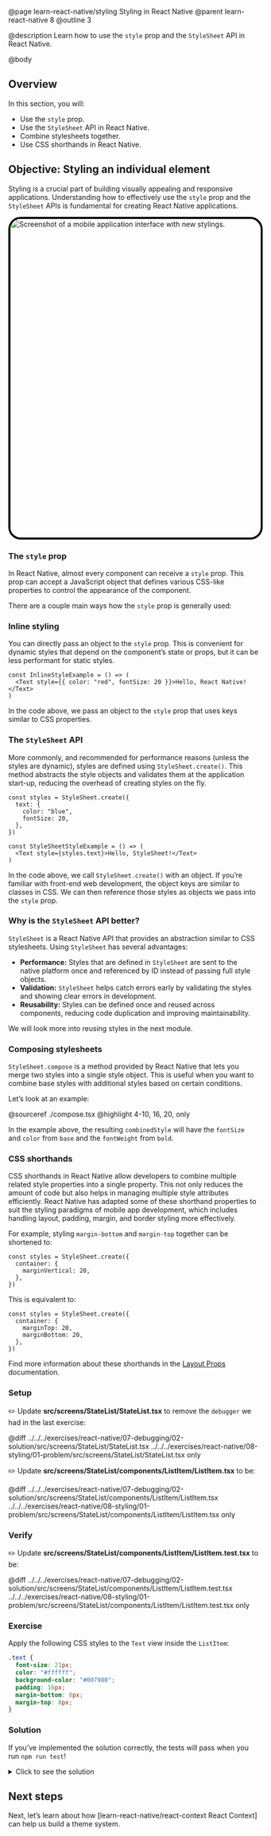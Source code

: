 @page learn-react-native/styling Styling in React Native
@parent learn-react-native 8
@outline 3

@description Learn how to use the `style` prop and the `StyleSheet` API in React Native.

@body

## Overview

In this section, you will:

- Use the `style` prop.
- Use the `StyleSheet` API in React Native.
- Combine stylesheets together.
- Use CSS shorthands in React Native.

## Objective: Styling an individual element

Styling is a crucial part of building visually appealing and responsive applications.
Understanding how to effectively use the `style` prop and the `StyleSheet` APIs is fundamental for creating React Native applications.

<img alt="Screenshot of a mobile application interface with new stylings." src="../static/img/react-native/08-styling/01-solution-styling.png" style="border: 4px solid black; border-radius: 25px;" height="640"/>

### The `style` prop

In React Native, almost every component can receive a `style` prop.
This prop can accept a JavaScript object that defines various CSS-like properties to control the appearance of the component.

There are a couple main ways how the `style` prop is generally used:

### Inline styling

You can directly pass an object to the `style` prop.
This is convenient for dynamic styles that depend on the component’s state or props, but it can be less performant for static styles.

```tsx
const InlineStyleExample = () => (
  <Text style={{ color: "red", fontSize: 20 }}>Hello, React Native!</Text>
)
```

In the code above, we pass an object to the `style` prop that uses keys similar to CSS properties.

### The `StyleSheet` API

More commonly, and recommended for performance reasons (unless the styles are dynamic), styles are defined using `StyleSheet.create()`.
This method abstracts the style objects and validates them at the application start-up, reducing the overhead of creating styles on the fly.

```tsx
const styles = StyleSheet.create({
  text: {
    color: "blue",
    fontSize: 20,
  },
})

const StyleSheetStyleExample = () => (
  <Text style={styles.text}>Hello, StyleSheet!</Text>
)
```

In the code above, we call `StyleSheet.create()` with an object.
If you’re familiar with front-end web development, the object keys are similar to classes in CSS.
We can then reference those styles as objects we pass into the `style` prop.

### Why is the `StyleSheet` API better?

`StyleSheet` is a React Native API that provides an abstraction similar to CSS stylesheets.
Using `StyleSheet` has several advantages:

- **Performance:** Styles that are defined in `StyleSheet` are sent to the native platform once and referenced by ID instead of passing full style objects.
- **Validation:** `StyleSheet` helps catch errors early by validating the styles and showing clear errors in development.
- **Reusability:** Styles can be defined once and reused across components, reducing code duplication and improving maintainability.

We will look more into reusing styles in the next module.

### Composing stylesheets

`StyleSheet.compose` is a method provided by React Native that lets you merge two styles into a single style object.
This is useful when you want to combine base styles with additional styles based on certain conditions.

Let’s look at an example:

@sourceref ./compose.tsx
@highlight 4-10, 16, 20, only

In the example above, the resulting `combinedStyle` will have the `fontSize` and `color` from `base` and the `fontWeight` from `bold`.

### CSS shorthands

CSS shorthands in React Native allow developers to combine multiple related style properties into a single property.
This not only reduces the amount of code but also helps in managing multiple style attributes efficiently.
React Native has adapted some of these shorthand properties to suit the styling paradigms of mobile app development, which includes handling layout, padding, margin, and border styling more effectively.

For example, styling `margin-bottom` and `margin-top` together can be shortened to:

```tsx
const styles = StyleSheet.create({
  container: {
    marginVertical: 20,
  },
})
```

This is equivalent to:

```tsx
const styles = StyleSheet.create({
  container: {
    marginTop: 20,
    marginBottom: 20,
  },
})
```

Find more information about these shorthands in the [Layout Props](https://reactnative.dev/docs/layout-props?language=typescript) documentation.

### Setup

✏️ Update **src/screens/StateList/StateList.tsx** to remove the `debugger` we had in the last exercise:

@diff ../../../exercises/react-native/07-debugging/02-solution/src/screens/StateList/StateList.tsx ../../../exercises/react-native/08-styling/01-problem/src/screens/StateList/StateList.tsx only

✏️ Update **src/screens/StateList/components/ListItem/ListItem.tsx** to be:

@diff ../../../exercises/react-native/07-debugging/02-solution/src/screens/StateList/components/ListItem/ListItem.tsx ../../../exercises/react-native/08-styling/01-problem/src/screens/StateList/components/ListItem/ListItem.tsx only

### Verify

✏️ Update **src/screens/StateList/components/ListItem/ListItem.test.tsx** to be:

@diff ../../../exercises/react-native/07-debugging/02-solution/src/screens/StateList/components/ListItem/ListItem.test.tsx ../../../exercises/react-native/08-styling/01-problem/src/screens/StateList/components/ListItem/ListItem.test.tsx only

### Exercise

Apply the following CSS styles to the `Text` view inside the `ListItem`:

```css
.text {
  font-size: 21px;
  color: "#ffffff";
  background-color: "#007980";
  padding: 16px;
  margin-bottom: 8px;
  margin-top: 8px;
}
```

### Solution

If you’ve implemented the solution correctly, the tests will pass when you run `npm run test`!

<details>
<summary>Click to see the solution</summary>

✏️ Update **src/screens/StateList/components/ListItem/ListItem.tsx** to be:

@diff ../../../exercises/react-native/08-styling/01-problem/src/screens/StateList/components/ListItem/ListItem.tsx ../../../exercises/react-native/08-styling/01-solution/src/screens/StateList/components/ListItem/ListItem.tsx only

</details>

## Next steps

Next, let’s learn about how [learn-react-native/react-context React Context] can help us build a theme system.
